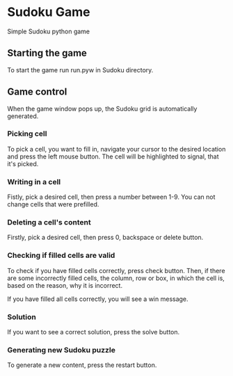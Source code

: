 # Sudoku Game

Simple Sudoku python game

## Starting the game

To start the game run run.pyw in Sudoku directory.

## Game control

When the game window pops up, the Sudoku grid is automatically generated. 

### Picking cell

To pick a cell, you want to fill in, navigate your cursor to the desired location and press the left mouse button. The cell will be highlighted to signal, that it's picked.

### Writing in a cell

Fistly, pick a desired cell, then press a number between 1-9. You can not change cells that were prefilled.

### Deleting a cell's content

Firstly, pick a desired cell, then press 0, backspace or delete button.

### Checking if filled cells are valid

To check if you have filled cells correctly, press check button. Then, if there are some incorrectly filled cells, the column, row or box, in which the cell is, based on the reason, why it is incorrect.

If you have filled all cells correctly, you will see a win message.

### Solution

If you want to see a correct solution, press the solve button.

### Generating new Sudoku puzzle

To generate a new content, press the restart button.
